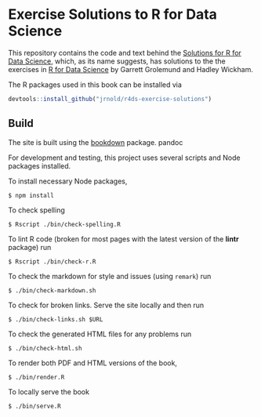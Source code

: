# Exercise Solutions to R for Data Science

This repository contains the code and text behind the [Solutions for R for Data Science](https://jrnold.github.io/r4ds-exercise-solutions/), which, as its name suggests, has solutions to the the exercises in [R for Data Science](http://r4ds.had.co.nz/) by Garrett Grolemund and Hadley Wickham.

The R packages used in this book can be installed via
```r
devtools::install_github("jrnold/r4ds-exercise-solutions")
```

## Build

The site is built using the [bookdown](https://bookdown.org/yihui/bookdown/) package.
pandoc

For development and testing, this project uses several scripts and Node packages installed.

To install necessary Node packages,
```console
$ npm install
```

To check spelling
```console
$ Rscript ./bin/check-spelling.R
```

To lint R code (broken for most pages with the latest version of the **lintr** package) run
```console
$ Rscript ./bin/check-r.R
```

To check the markdown for style and issues (using `remark`) run
```console
$ ./bin/check-markdown.sh
```

To check for broken links. Serve the site locally and then run
```console
$ ./bin/check-links.sh $URL
```

To check the generated HTML files for any problems run
```console
$ ./bin/check-html.sh
```

To render both PDF and HTML versions of the book,
```console
$ ./bin/render.R
```

To locally serve the book
```console
$ ./bin/serve.R
```
